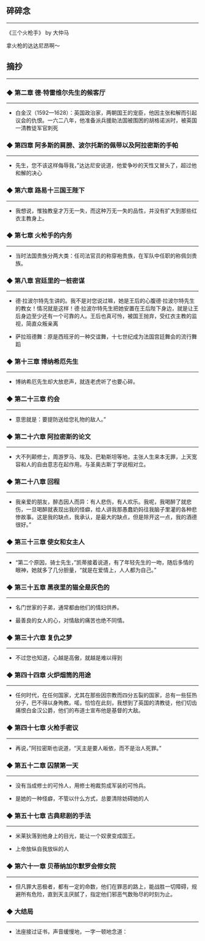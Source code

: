 ## 碎碎念
---

《三个火枪手》 by 大仲马

拿火枪的达达尼昂啊～

## 摘抄
------



### ◆  第二章 德·特雷维尔先生的候客厅
-------

-  白金汉（1592—1628）：英国政治家，两朝国王的宠臣，他因主张和解而引起议会的仇恨。一六二八年，他准备派兵援助法国被围困的胡格诺派时，被英国一清教徒军官刺死


### ◆  第四章 阿多斯的肩膀、波尔托斯的佩带以及阿拉密斯的手帕
-------

-  先生，您不该这样侮辱我，”达达尼安说道，他爱争吵的天性又冒头了，超过他和解的决心


### ◆  第六章 路易十三国王陛下
-------

-  我想说，惟独教皇才万无一失，而这种万无一失的品性，并没有扩大到那些红衣主教身上。


### ◆  第七章 火枪手的内务
-------

-  当时法国贵族分两大类：任司法官员的称穿袍贵族，在军队中任职的称佩剑贵族。


### ◆  第八章 宫廷里的一桩密谋
-------

-  德·拉波尔特先生讲的。我不是对您说过嘛，她是王后的心腹德·拉波尔特先生的教女！情况就是这样！德·拉波尔特先生把她安置在王后陛下身边，就是让王后身边至少还有一个可靠的人。王后也真可怜，被国王抛弃，受红衣主教的监视，简直众叛亲离

-  萨拉班德舞：原是西班牙的一种交谊舞，十七世纪成为法国宫廷舞会的流行舞蹈


### ◆  第十三章 博纳希厄先生
-------

-  博纳希厄先生却大放悲声，就连老虎听了也要心碎。


### ◆  第二十三章 约会
-------

-  意思就是：要提防送给您礼物的敌人。”


### ◆  第二十六章 阿拉密斯的论文
-------

-  大不列颠修士，周游罗马、埃及、巴勒斯坦等地，主张人生来本无罪，上天宽容和人的自由意志在起作用。与圣奥古斯丁学说相对立。


### ◆  第二十八章 回程
-------

-  我亲爱的朋友，醉态因人而异：有人悲伤，有人欢乐。我呢，我喝醉了就悲伤，一旦喝醉就表现出我的怪癖，给人讲我那愚蠢奶妈往我脑子里灌的各种悲惨故事。这是我的缺点，我承认，是最大的缺点，但是除开这一点，我的酒德很好。”


### ◆  第三十三章 使女和女主人
-------

-  “第二个原因，骑士先生，”凯蒂接着说道，有了年轻先生的一吻，随后多情的眼神，她就多了几分胆量，“就是在爱情上，人人都为自己。”


### ◆  第三十五章 黑夜里的猫全是灰色的
-------

-  名门世家的子弟，通常都由他们的情妇供养。

-  最善良的女人的心，对情敌的痛苦也绝不同情。


### ◆  第三十六章 复仇之梦
-------

-  不过您也知道，心越是高傲，就越是难以得到


### ◆  第四十四章 火炉烟筒的用途
-------

-  任何时代，在任何国家，尤其在那些因宗教而四分五裂的国家，总有一些狂热分子，巴不得以身殉教。喏，恰恰在此刻，我想到了英国的清教徒，他们切齿痛恨白金汉公爵，他们的布道士宣布他是基督的大敌。


### ◆  第四十七章 火枪手密议
-------

-  再说，”阿拉密斯也说道，“天主是要人皈依，而不是治人死罪。”


### ◆  第五十二章 囚禁第一天
-------

-  没有当成修士的可怜人，用修士袍裁剪成军装的可怜兵。

-  是她的一种怪癖，不管以什么方式，总要清除妨碍她的人


### ◆  第五十七章 古典悲剧的手法
-------

-  米莱狄落到他身上的目光，能让一个奴隶变成国王。

-  上帝放纵自我放纵的人


### ◆  第六十一章 贝蒂纳加尔默罗会修女院
-------

-  但凡罪大恶极者，都有一定的命数，他们在罪恶的路上，能战胜一切障碍，规避所有危险，直到天主厌腻了，指定他们邪恶气数殆尽的时刻为止。


### ◆  大结局
-------

-  法座接过证书，声音缓慢地，一字一顿地念道：

